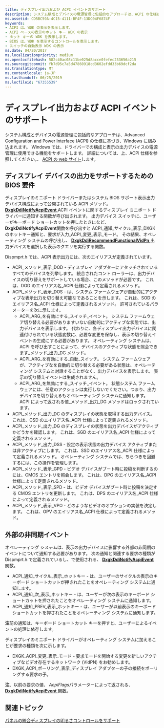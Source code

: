 ```yaml
---
title: ディスプレイ出力および ACPI イベントのサポート
description: システム構成とデバイスの電源管理に包括的なアプローチは、ACPI の仕様に基づき、Windows に組み込まれます。
ms.assetid: CD5BC59A-4C15-4111-BF4F-13DC04F6874F
keywords:
- ACPI は、WDK の表示を表示します。
- ACPI ベースの表示のホット キー WDK の表示
- ホット キーの WDK を表示します。
- BIOS は、WDK を表示するコントロールを表示します。
- スイッチの自動表示 WDK の表示
ms.date: 04/20/2017
ms.localizationpriority: medium
ms.openlocfilehash: 582c40ac08c11be025d8acce0fefec233656a215
ms.sourcegitcommit: fb7d95c7a5d47860918cd3602efdd33b69dcf2da
ms.translationtype: MT
ms.contentlocale: ja-JP
ms.lasthandoff: 06/25/2019
ms.locfileid: "67355539"
---
```

# <a name="supporting-display-output-and-acpi-events"></a>ディスプレイ出力および ACPI イベントのサポート


システム構成とデバイスの電源管理に包括的なアプローチは、Advanced Configuration and Power Interface (ACPI) の仕様に基づき、Windows に組み込まれます。 Windows では、ドライバーでの構成と表示の出力デバイスの電源管理に使用できる機能をサポートします。 詳細については、上、ACPI 仕様を参照してください。、 [ACPI の web サイト](https://go.microsoft.com/fwlink/p/?linkid=57185)します。

## <a name="span-idbiosrequirementstosupportdisplayoutputdevicesspanspan-idbiosrequirementstosupportdisplayoutputdevicesspanspan-idbiosrequirementstosupportdisplayoutputdevicesspanbios-requirements-to-support-display-output-devices"></a><span id="BIOS_Requirements_to_Support_Display_Output_Devices"></span><span id="bios_requirements_to_support_display_output_devices"></span><span id="BIOS_REQUIREMENTS_TO_SUPPORT_DISPLAY_OUTPUT_DEVICES"></span>ディスプレイ デバイスの出力をサポートするための BIOS 要件


ディスプレイのミニポート ドライバーまたはシステム BIOS サポート表示出力デバイス構成によって公開されている ACPI メソッド。 [ **DxgkDdiNotifyAcpiEvent** ](https://docs.microsoft.com/windows-hardware/drivers/ddi/content/dispmprt/nc-dispmprt-dxgkddi_notify_acpi_event) ACPI イベントに関するディスプレイ ミニポート ドライバーに通知する関数が呼び出されます。 出力デバイス スイッチに、ユーザーがキーボード ショートカットを押したときになど、 **DxgkDdiNotifyAcpiEvent**関数を呼び出すと ACPI\_通知\_サイクル\_表示\_DXGK のホットキー通知と、要求が入力\_ACPI\_変更\_表示\_モード。 その結果、オペレーティング システムの呼び出し、 [ **DxgkDdiRecommendFunctionalVidPn** ](https://docs.microsoft.com/windows-hardware/drivers/ddi/content/d3dkmddi/nc-d3dkmddi-dxgkddi_recommendfunctionalvidpn)出力デバイスを選択した表示のクエリを実行する関数。

Dispmprt.h では、ACPI 表示出力には、次のエイリアスが定義されています。

-   ACPI\_メソッド\_表示\_DOD - ディスプレイ アダプターにアタッチされているすべてのデバイスを列挙します。 統合されたコント ローラーは、出力デバイスの切り替えをサポートしている場合、このメソッドが必要です。 これは、DOD のエイリアス名\_ACPI 仕様によって定義されるメソッド。
-   ACPI\_メソッド\_表示\_DOS - は、システム ファームウェアが自動的にアクティブな表示出力を切り替え可能なであることを示します。 これは、SOD のエイリアス名\_ACPI 仕様によって定義されるメソッド。 許可されているパラメーターを次に示します。
    -   ACPI\_ARG\_を有効にする\_スイッチ\_イベント。 システム ファームウェア切り替える必要がありますいない自動的にアクティブな状態では、出力デバイスを表示します。 代わりに、各ディスプレイ出力デバイスに関連付けられている状態変数に、必要な変更を保存し、表示の切り替えイベントの生成にする必要があります。 オペレーティング システムは、ACPI を呼び出すことによって、デバイスのアクティブな状態を照会できます\_メソッド\_出力\_DG メソッド。
    -   ACPI\_ARG\_を有効にする\_自動\_スイッチ。 システム ファームウェアが、アクティブなを自動的に切り替える必要がある状態は、オペレーティング システムと対話することがなく、出力デバイスを表示します。 表示の切り替えイベントは生成されません。
    -   ACPI\_ARG\_を無効にする\_スイッチ\_イベント。 状態システム ファームウェアには、任意のアクションは実行しないでください。つまり、出力デバイスを切り替えるもオペレーティング システムに通知します。 ACPI によって返される値\_メソッド\_出力\_DG メソッドはロックされています。
-   ACPI\_メソッド\_出力\_DC のディスプレイの状態を取得する出力デバイス。 これは、CSD のエイリアス名\_ACPI 仕様によって定義されるメソッド。
-   ACPI\_メソッド\_出力\_DG のディスプレイの状態を出力デバイスがアクティブかどうかを確認します。 これは、SGD のエイリアス名\_ACPI 仕様によって定義されるメソッド。
-   ACPI\_メソッド\_出力\_DSS - 設定の表示状態の出力デバイス アクティブまたは非アクティブにします。 これは、SSD のエイリアス名\_ACPI 仕様によって定義されるメソッド。 オペレーティング システムでは、ちらつきを回避するには、この操作を管理します。
-   ACPI\_メソッド\_表示\_GPD - ビデオ デバイスがブート時に投稿を判断するのには、CMOS エントリを照会します。 これは、DPG のエイリアス名\_ACPI 仕様によって定義されるメソッド。
-   ACPI\_メソッド\_表示\_SPD - は、ビデオ デバイスがブート時に投稿を決定する CMOS エントリを更新します。 これは、DPS のエイリアス名\_ACPI 仕様によって定義されるメソッド。
-   ACPI\_メソッド\_表示\_VPO - どのようなビデオのオプションの実装を決定します。 これは、OPV のエイリアス名\_ACPI 仕様によって定義されるメソッド。

## <a name="span-idexternalasynchronouseventsspanspan-idexternalasynchronouseventsspanspan-idexternalasynchronouseventsspanexternal-asynchronous-events"></a><span id="External_Asynchronous_Events"></span><span id="external_asynchronous_events"></span><span id="EXTERNAL_ASYNCHRONOUS_EVENTS"></span>外部の非同期イベント


オペレーティング システムは、表示の出力デバイスに影響する外部の非同期のイベントについて通知する必要があります。 次の通知と関連する要求の種類が Dispmprt.h で定義されているし、で使用される、 [ **DxgkDdiNotifyAcpiEvent** ](https://docs.microsoft.com/windows-hardware/drivers/ddi/content/dispmprt/nc-dispmprt-dxgkddi_notify_acpi_event)関数。

-   ACPI\_通知\_サイクル\_表示\_ホットキー - は、ユーザーのサイクルの表示のキーボード ショートカットが押されたことをオペレーティング システムに通知します。
-   ACPI\_通知\_次\_表示\_ホットキー - は、ユーザーが次の表示のキーボード ショートカットを押されたことをオペレーティング システムに通知します。
-   ACPI\_通知\_PREV\_表示\_ホットキー - は、ユーザーが以前表示のキーボード ショートカットを押されたことをオペレーティング システムに通知します。

**注**前の通知は、キーボード ショートカット キーを押すと、ユーザーによるイベントの処理に依存します。

 

ディスプレイのミニポート ドライバーがオペレーティング システムに加えることが要求の種類を次に示します。

-   DXGK\_ACPI\_変更\_表示\_モード - 要求モードを開始する変更を新しいアクティブなビデオ存在するネットワーク (VidPN) をお勧めします。
-   DXGK\_ACPI\_ポーリング\_表示\_ディスプレイ アダプターの子の接続をポーリングする要求の子。

**注**、以前の要求の値、 *AcpiFlags*パラメーターによって返される、 [ **DxgkDdiNotifyAcpiEvent** ](https://docs.microsoft.com/windows-hardware/drivers/ddi/content/dispmprt/nc-dispmprt-dxgkddi_notify_acpi_event)関数。

 

## <a name="span-idrelatedtopicsspanrelated-topics"></a><span id="related_topics"></span>関連トピック


[パネルの統合ディスプレイの明るさコントロールをサポート](supporting-brightness-controls-on-integrated-display-panels.md)

 

 






